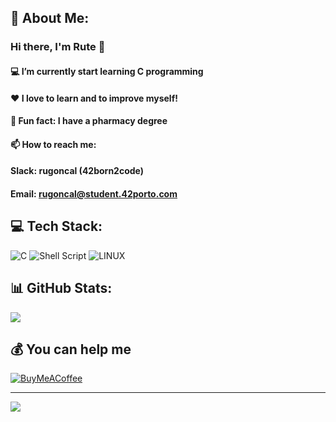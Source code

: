 ## 💫 About Me:
### Hi there, I'm Rute 👋

#### :computer: I’m currently start learning C programming 
#### :heart: I love to learn and to improve myself!
#### :pill: Fun fact: I have a pharmacy degree
#### :mailbox: How to reach me:
#### Slack: rugoncal (42born2code)
#### Email: rugoncal@student.42porto.com 


## 💻 Tech Stack:
![C](https://img.shields.io/badge/c-%2300599C.svg?style=for-the-badge&logo=c&logoColor=white) ![Shell Script](https://img.shields.io/badge/shell_script-%23121011.svg?style=for-the-badge&logo=gnu-bash&logoColor=white) ![LINUX](https://img.shields.io/badge/Linux-FCC624?style=for-the-badge&logo=linux&logoColor=black)
## 📊 GitHub Stats:
![](https://awesome-github-stats.azurewebsites.net/user-stats/rugoncal?cardType=github&theme=radical&preferLogin=false)

## 💰 You can help me
  [![BuyMeACoffee](https://img.shields.io/badge/Buy%20Me%20a%20Coffee-ffdd00?style=for-the-badge&logo=buy-me-a-coffee&logoColor=black)](https://buymeacoffee.com/rugoncal) 

---
[![](https://visitcount.itsvg.in/api?id=rugoncal&icon=5&color=12)](https://visitcount.itsvg.in)
  
<!-- Proudly created with GPRM ( https://gprm.itsvg.in ) -->
